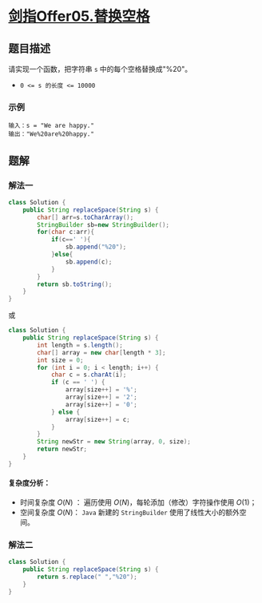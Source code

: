 # [剑指Offer05.替换空格](https://leetcode-cn.com/problems/ti-huan-kong-ge-lcof/)
## 题目描述
请实现一个函数，把字符串 `s` 中的每个空格替换成"%20"。

- `0 <= s 的长度 <= 10000`
### 示例
```
输入：s = "We are happy."
输出："We%20are%20happy."
```
## 题解
### 解法一
```java
class Solution {
    public String replaceSpace(String s) {
        char[] arr=s.toCharArray();
        StringBuilder sb=new StringBuilder();
        for(char c:arr){
            if(c==' '){
                sb.append("%20");
            }else{
                sb.append(c);
            }
        }
        return sb.toString();
    }
}
```
或
```java
class Solution {
    public String replaceSpace(String s) {
        int length = s.length();
        char[] array = new char[length * 3];
        int size = 0;
        for (int i = 0; i < length; i++) {
            char c = s.charAt(i);
            if (c == ' ') {
                array[size++] = '%';
                array[size++] = '2';
                array[size++] = '0';
            } else {
                array[size++] = c;
            }
        }
        String newStr = new String(array, 0, size);
        return newStr;
    }
}
```
#### 复杂度分析：
- 时间复杂度 $O(N)$ ： 遍历使用 $O(N)$，每轮添加（修改）字符操作使用 $O(1)$；
- 空间复杂度 $O(N)$： `Java` 新建的 `StringBuilder` 使用了线性大小的额外空间。

### 解法二
```java
class Solution {
    public String replaceSpace(String s) {
        return s.replace(" ","%20");
    }
}
```